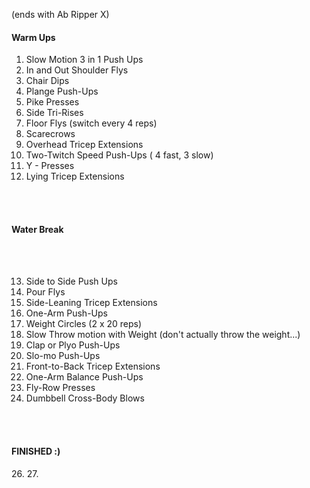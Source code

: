 <!-- Chest, Shoulders, Triceps 
end with ab ripper x
-->

(ends with Ab Ripper X)

<h4> Warm Ups </h4>

<p>
  <p/>
  
1. Slow Motion 3 in 1 Push Ups 
2. In and Out Shoulder Flys 
3. Chair Dips
4. Plange Push-Ups
5. Pike Presses 
6. Side Tri-Rises
7. Floor Flys (switch every 4 reps)
8. Scarecrows
9. Overhead Tricep Extensions
10. Two-Twitch Speed Push-Ups ( 4 fast, 3 slow)
11. Y - Presses
12. Lying Tricep Extensions 

<br>
</br>

<h4> Water Break </h4>

<br>
</br>

13. Side to Side Push Ups 
14. Pour Flys 
15. Side-Leaning Tricep Extensions
16. One-Arm Push-Ups 
17. Weight Circles (2 x 20 reps)
18. Slow Throw motion with Weight (don't actually throw the weight...)
19. Clap or Plyo Push-Ups 
20. Slo-mo Push-Ups
21. Front-to-Back Tricep Extensions
22. One-Arm Balance Push-Ups
23. Fly-Row Presses
24. Dumbbell Cross-Body Blows

<br>
</br>

<h4> FINISHED :) </h4>
26. 
27. 
